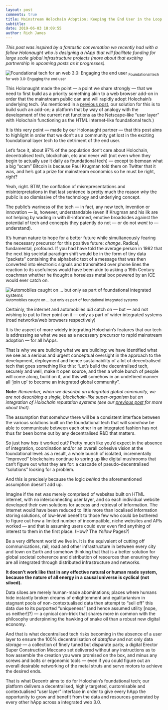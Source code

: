 ```yaml
---
layout: post
comments: true
title: Mainstream Holochain Adoption; Keeping the End User in the Loop
subtitle:
date: 2019-06-03 18:09:55
author: Rich James
---
```


*This post was inspired by a fantastic conversation we recently had with a fellow Holonaught who is designing a hApp that will facilitate funding for large scale global infrastructure projects (more about that exciting partnership in upcoming posts as it progresses).*

![Foundational tech for an web 3.0: Engaging the end user](https://miro.medium.com/max/2400/1*OsxguGDCR5Z4E4g4aionvw.jpeg)
<sub>Foundational tech for web 3.0: Engaging the end user</sub>

This Holonaught made the point — a point we share strongly — that we need to first build as a priority something akin to a web browser add-on in order that the mainstream public can and will rapidly adopt Holochain’s underlying tech. (As mentioned in a [previous post](https://medium.com/@Rich.James/decentr-netscape-for-ngi-31b912b1ca85), our solution for this is to build such an add-on; a platform that by way of analogy with the development of the current net functions as the Netscape-like “user layer” with Holochain functioning as the HTML internet-like foundational tech.)

It is this very point — made by our Holonaught partner — that this post aims to highlight in order that we don’t as a community get lost in the exciting foundational layer tech to the detriment of the end user.

Let’s face it, about 97% of the population don’t care about Holochain, decentralised tech, blockchain, etc and never will (not even when they begin to actually *use* it daily as foundational tech) — except to bemoan what a big “scam” Bitcoin is because Paul Krugman told them on Twitter that it was, and he’s got a prize for mainstream economics so he must be right, *right*?

Yeah, right. BTW, the conflation of misrepresentations and misinterpretations in that last sentence is pretty much the reason *why* the public is so dismissive of the technology and underlying concept.

The public’s wariness of the tech — in fact, any new tech, invention or innovation — is, however, understandable (even if Krugman and his ilk are not helping by wading in with ill-informed, emotive broadsides against the potential of tech and concepts they patently do not — or do not *want* to — understand).

It’s human nature to hope for a better future while simultaneously fearing the necessary precursor for this positive future: *change*. Radical, fundamental, profound. If you had have told the average person in 1982 that the next big societal paradigm shift would be in the form of tiny data “packets” containing the alphabetic text of a message that was then converted into electronic signals and transmitted over phone lines the reaction to its usefulness would have been akin to asking a 19th Century coachman whether he thought a horseless metal box powered by an ICE would ever catch on.

![Automobiles caught on … but only as part of foundational integrated systems](https://miro.medium.com/max/1276/1*eDLr0xAKwyyzx2B-ogh53w.jpeg)
<sub>Automobiles caught on … but only as part of foundational integrated systems</sub>

Certainly, the internet and automobiles *did* catch on — but — and not wishing to put to finer point on it — only as part of wider integrated systems (road networks/web browsers respectively)

It is the aspect of more widely integrating Holochain’s features that our tech is addressing as what we see as a necessary precursor to rapid mainstream adoption — for all hApps.

That is why we are building what we are building: we have identified what we see as a serious and urgent conceptual oversight in the approach to the development, deployment and hence sustainability of a lot of decentralised tech that goes something like this: “Let’s build the decentralised tech, securely and well, make it open source, and then a whole bunch of people will come along, build on it, and this will somehow in an undefined manner all ‘join up’ to become an integrated global community”.

**Note**: *Remember, when we describe an integrated global community, we are not describing a single, blockchain-like super-organism but an integration of Holochain reputation systems (see our* [*previous post*](https://medium.com/@Rich.James/decentr-giving-holochain-reputation-systems-a-broader-context-298fae70b109) *for more about that).*

The assumption that somehow there will be a consistent interface between the various solutions built on the foundational tech that will *somehow* be able to communicate between each other in an integrated fashion has not thus far been borne out by any decentralised R&D that matters.

So just how *has* it worked out? Pretty much like you’d expect in the absence of integration, coordination and/or an overall cohesive vision at the foundational level: as a result, a whole bunch of isolated, incrementally “improved” blockchains continue to spring up like digital mushrooms that can’t figure out what they are for: a cascade of pseudo-decentralised “solutions” looking for a problem.

And this is precisely because the logic *behind* the aforementioned assumption doesn’t add up.

Imagine if the net was merely comprised of websites built on HTML internet, with no interconnecting user layer, and so each individual website developed their own solutions for access and retrieval of information. The internet would have been reduced to little more than localised information storing solutions, of low-level benefit to those few who could be bothered to figure out how a limited number of incompatible, niche websites and APIs worked — and that is assuming users could ever even find anything of interest to them in the first place. (How? The *Yellow* Pages?)

Be a very different world we live in. It is the equivalent of cutting off communications, rail, road and other infrastructure in between every city and town on Earth and somehow thinking that that is a better solution for global societal coherence and distribution of resources than ensuring they are all integrated through distributed infrastructure and networks.

**It doesn’t work like that in any effective natural or human made system, because the nature of all energy in a causal universe is cyclical (not siloed).**

Data siloes are merely human-made abominations; places where humans hide instantly broken dreams of enlightenment and egalitarianism in stagnant pools of non-contextualised data then attempt to “sell off” this data due to its purported “uniqueness” (and hence assumed utility [nope, us neither!]?) — a cynical con-trick that shares more in common with the philosophy underpinning the hawking of snake oil than a robust new digital economy.

And that is what decentralised tech risks becoming in the absence of a user layer to ensure the 100% decentralisation of *dataflow* and not only data *storage* — a collection of finely tuned but disparate parts; a digital Erector Super Construction Meccano set delivered without any instructions as to how assemble the creation you were promised on the box, and minus any screws and bolts or ergonomic tools — even if you could figure out an overall desirable networking of the metal struts and servo motors to achieve the desired ends.

That is what Decentr aims to do for Holochain’s foundational tech; our platform delivers a decentralised, highly targeted, customisable and contextualised “user layer” interface in order to give every hApp the opportunity to grow and benefit from the data and resources generated by every other hApp across a integrated web 3.0.
